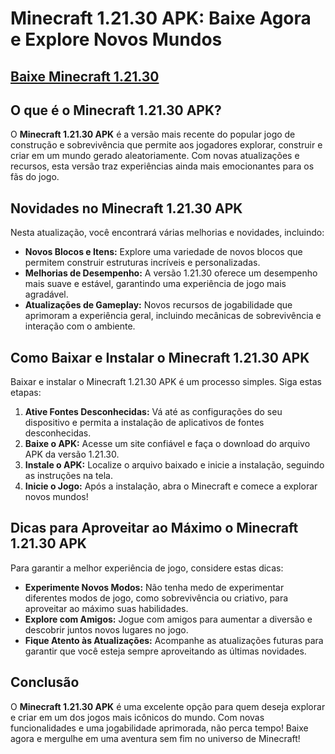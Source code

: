 # Minecraft 1.21.30 APK: Baixe Agora e Explore Novos Mundos

## [Baixe Minecraft 1.21.30](https://modmeme.com/pt/minecraft-1-21-30/)

## O que é o Minecraft 1.21.30 APK?

O **Minecraft 1.21.30 APK** é a versão mais recente do popular jogo de construção e sobrevivência que permite aos jogadores explorar, construir e criar em um mundo gerado aleatoriamente. Com novas atualizações e recursos, esta versão traz experiências ainda mais emocionantes para os fãs do jogo.

## Novidades no Minecraft 1.21.30 APK

Nesta atualização, você encontrará várias melhorias e novidades, incluindo:

- **Novos Blocos e Itens:** Explore uma variedade de novos blocos que permitem construir estruturas incríveis e personalizadas.
- **Melhorias de Desempenho:** A versão 1.21.30 oferece um desempenho mais suave e estável, garantindo uma experiência de jogo mais agradável.
- **Atualizações de Gameplay:** Novos recursos de jogabilidade que aprimoram a experiência geral, incluindo mecânicas de sobrevivência e interação com o ambiente.

## Como Baixar e Instalar o Minecraft 1.21.30 APK

Baixar e instalar o Minecraft 1.21.30 APK é um processo simples. Siga estas etapas:

1. **Ative Fontes Desconhecidas:** Vá até as configurações do seu dispositivo e permita a instalação de aplicativos de fontes desconhecidas.
2. **Baixe o APK:** Acesse um site confiável e faça o download do arquivo APK da versão 1.21.30.
3. **Instale o APK:** Localize o arquivo baixado e inicie a instalação, seguindo as instruções na tela.
4. **Inicie o Jogo:** Após a instalação, abra o Minecraft e comece a explorar novos mundos!

## Dicas para Aproveitar ao Máximo o Minecraft 1.21.30 APK

Para garantir a melhor experiência de jogo, considere estas dicas:

- **Experimente Novos Modos:** Não tenha medo de experimentar diferentes modos de jogo, como sobrevivência ou criativo, para aproveitar ao máximo suas habilidades.
- **Explore com Amigos:** Jogue com amigos para aumentar a diversão e descobrir juntos novos lugares no jogo.
- **Fique Atento às Atualizações:** Acompanhe as atualizações futuras para garantir que você esteja sempre aproveitando as últimas novidades.

## Conclusão

O **Minecraft 1.21.30 APK** é uma excelente opção para quem deseja explorar e criar em um dos jogos mais icônicos do mundo. Com novas funcionalidades e uma jogabilidade aprimorada, não perca tempo! Baixe agora e mergulhe em uma aventura sem fim no universo de Minecraft!
